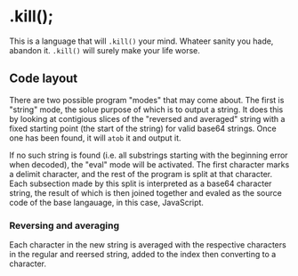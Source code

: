 # .kill();

This is a language that will `.kill()` your mind. Whateer sanity you hade, abandon it. `.kill()` will surely make your life worse.

## Code layout

There are two possible program "modes" that may come about. The first is "string" mode, the solue purpose of which is to output a string. It does this by looking at contigious slices of the "reversed and averaged" string with a fixed starting point (the start of the string) for valid base64 strings. Once one has been found, it will `atob` it and output it.

If no such string is found (i.e. all substrings starting with the beginning error when decoded), the "eval" mode will be activated. The first character marks a delimit character, and the rest of the program is split at that character. Each subsection made by this split is interpreted as a base64 character string, the result of which is then joined together and evaled as the source code of the base langauage, in this case, JavaScript.

### Reversing and averaging

Each character in the new string is averaged with the respective characters in the regular and reersed string, added to the index then converting to a character.
